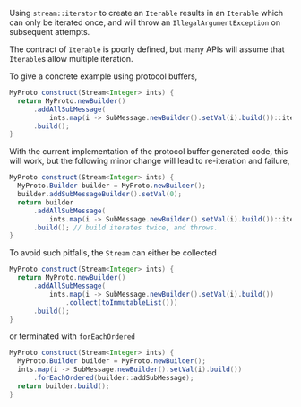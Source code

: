 Using `stream::iterator` to create an `Iterable` results in an `Iterable` which
can only be iterated once, and will throw an `IllegalArgumentException` on
subsequent attempts.

The contract of `Iterable` is poorly defined, but many APIs will assume that
`Iterable`s allow multiple iteration.

To give a concrete example using protocol buffers,

```java
MyProto construct(Stream<Integer> ints) {
  return MyProto.newBuilder()
      .addAllSubMessage(
          ints.map(i -> SubMessage.newBuilder().setVal(i).build())::iterator)
      .build();
}
```

With the current implementation of the protocol buffer generated code, this will
work, but the following minor change will lead to re-iteration and failure,

```java
MyProto construct(Stream<Integer> ints) {
  MyProto.Builder builder = MyProto.newBuilder();
  builder.addSubMessageBuilder().setVal(0);
  return builder
      .addAllSubMessage(
          ints.map(i -> SubMessage.newBuilder().setVal(i).build())::iterator)
      .build(); // build iterates twice, and throws.
}
```

To avoid such pitfalls, the `Stream` can either be collected

```java
MyProto construct(Stream<Integer> ints) {
  return MyProto.newBuilder()
      .addAllSubMessage(
          ints.map(i -> SubMessage.newBuilder().setVal(i).build())
              .collect(toImmutableList()))
      .build();
}
```

or terminated with `forEachOrdered`

```java
MyProto construct(Stream<Integer> ints) {
  MyProto.Builder builder = MyProto.newBuilder();
  ints.map(i -> SubMessage.newBuilder().setVal(i).build())
      .forEachOrdered(builder::addSubMessage);
  return builder.build();
}
```
